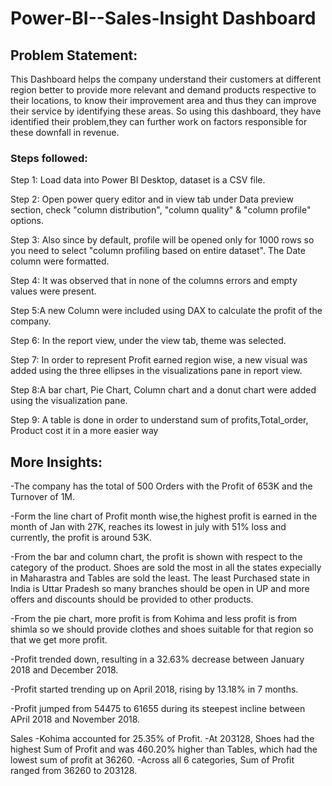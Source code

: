 # Power-BI--Sales-Insight Dashboard



## Problem Statement:

This Dashboard helps the company understand their customers at different region better to provide more relevant and demand products respective to their locations, to know their improvement area and thus they can improve their service by identifying these areas.
So using this dashboard, they have identified their problem,they can further work on factors responsible for these downfall in revenue.

### Steps followed:

Step 1: Load data into Power BI Desktop, dataset is a CSV file.

Step 2: Open power query editor and in view tab under Data preview section, check "column distribution", "column quality" & "column profile" options.

Step 3: Also since by default, profile will be opened only for 1000 rows so you need to select "column profiling based on entire dataset". The Date column were formatted.

Step 4: It was observed that in none of the columns errors and empty values were present.

Step 5:A new Column were included using DAX to calculate the profit of the company. 

Step 6: In the report view, under the view tab, theme was selected.

Step 7: In order to represent Profit earned region wise, a new visual was added using the three ellipses in the visualizations pane in report view. 

Step 8:A bar chart, Pie Chart, Column chart and a donut chart were added using the visualization pane.

Step 9: A table is done in order to understand sum of profits,Total_order, Product cost it in a more easier way 

## More Insights:

-The company has the total of 500 Orders with the Profit of 653K and the Turnover of 1M.

-Form the line chart of Profit month wise,the highest profit is earned in the month of Jan with 27K, reaches its lowest in july with  51% loss and currently, the profit is around 53K.

-From the bar and column chart, the profit is shown with respect to the category of the product. Shoes are sold the most in all the states expecially in Maharastra and Tables are sold the least. The least Purchased state in India is Uttar Pradesh so many branches should be open in UP and more offers and discounts should be provided to other products.

-From the pie chart, more profit is from Kohima and less profit is from shimla so we should provide clothes and shoes suitable for that region so that we get more profit.

-Profit trended down, resulting in a 32.63% decrease between January 2018 and December 2018.

-Profit started trending up on April 2018, rising by 13.18% in 7 months.

-Profit jumped from 54475 to 61655 during its steepest incline between APril 2018 and November 2018.

Sales
-Kohima accounted for 25.35% of Profit.
-At 203128, Shoes had the highest Sum of Profit and was 460.20% higher than Tables, which had the lowest sum of profit at 36260.
-Across all 6 categories, Sum of Profit ranged from 36260 to 203128.



